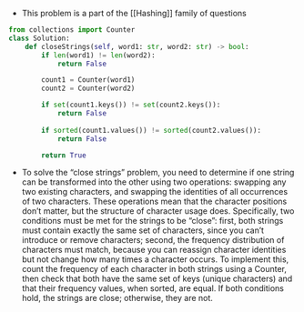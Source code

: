 - This problem is a part of the [[Hashing]] family of questions

```python
from collections import Counter
class Solution:
	def closeStrings(self, word1: str, word2: str) -> bool:
		if len(word1) != len(word2):
			return False

		count1 = Counter(word1)
		count2 = Counter(word2)

		if set(count1.keys()) != set(count2.keys()):
			return False
		
		if sorted(count1.values()) != sorted(count2.values()):
			return False

		return True
```

- To solve the “close strings” problem, you need to determine if one string can be transformed into the other using two operations: swapping any two existing characters, and swapping the identities of all occurrences of two characters. These operations mean that the character positions don’t matter, but the structure of character usage does. Specifically, two conditions must be met for the strings to be “close”: first, both strings must contain exactly the same set of characters, since you can’t introduce or remove characters; second, the frequency distribution of characters must match, because you can reassign character identities but not change how many times a character occurs. To implement this, count the frequency of each character in both strings using a Counter, then check that both have the same set of keys (unique characters) and that their frequency values, when sorted, are equal. If both conditions hold, the strings are close; otherwise, they are not.